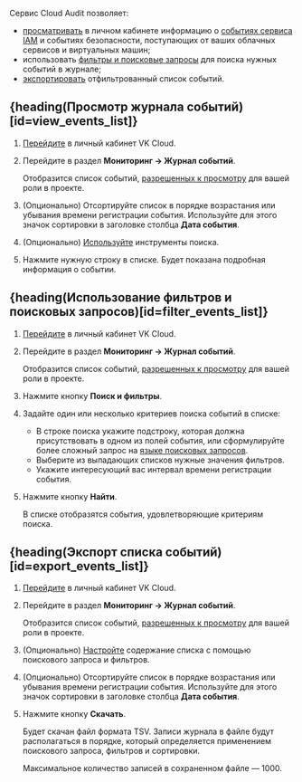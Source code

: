 Сервис Cloud Audit позволяет:

- [просматривать](#view_events_list) в личном кабинете информацию о [событиях сервиса IAM](/ru/monitoring-services/event-log/concepts/about/#iam_events) и событиях безопасности, поступающих от ваших облачных сервисов и виртуальных машин;
- использовать [фильтры и поисковые запросы](#filter_events_list) для поиска нужных событий в журнале;
- [экспортировать](#export_events_list) отфильтрованный список событий.

## {heading(Просмотр журнала событий)[id=view_events_list]}

1. [Перейдите](https://msk.cloud.vk.com/app/) в личный кабинет VK Cloud.
1. Перейдите в раздел **Мониторинг → Журнал событий**.

   Отобразится список событий, [разрешенных к просмотру](/ru/monitoring-services/event-log/concepts/about/#iam_events) для вашей роли в проекте.

1. (Опционально) Отсортируйте список в порядке возрастания или убывания времени регистрации события. Используйте для этого значок сортировки в заголовке столбца **Дата события**.
1. (Опционально) [Используйте](#filter_events_list) инструменты поиска.
1. Нажмите нужную строку в списке. Будет показана подробная информация о событии.

## {heading(Использование фильтров и поисковых запросов)[id=filter_events_list]}

1. [Перейдите](https://msk.cloud.vk.com/app/) в личный кабинет VK Cloud.
1. Перейдите в раздел **Мониторинг → Журнал событий**.

   Отобразится список событий, [разрешенных к просмотру](/ru/monitoring-services/event-log/concepts/about/#iam_events) для вашей роли в проекте.

1. Нажмите кнопку **Поиск и фильтры**.
1. Задайте один или несколько критериев поиска событий в списке:

   - В строке поиска укажите подстроку, которая должна присутствовать в одном из полей события, или сформулируйте более сложный запрос на [языке поисковых запросов](/ru/monitoring-services/event-log/concepts/search-language).
   - Выберите из выпадающих списков нужные значения фильтров.
   - Укажите интересующий вас интервал времени регистрации события.

1. Нажмите кнопку **Найти**.

   В списке отобразятся события, удовлетворяющие критериям поиска.

## {heading(Экспорт списка событий)[id=export_events_list]}

1. [Перейдите](https://msk.cloud.vk.com/app/) в личный кабинет VK Cloud.
2. Перейдите в раздел **Мониторинг → Журнал событий**.

    Отобразится список событий, [разрешенных к просмотру](/ru/monitoring-services/event-log/concepts/about/#iam_events) для вашей роли в проекте.

3. (Опционально) [Настройте](#filter_events_list) содержание списка с помощью поискового запроса и фильтров.
4. (Опционально) Отсортируйте список в порядке возрастания или убывания времени регистрации события. Используйте для этого значок сортировки в заголовке столбца **Дата события**.
5. Нажмите кнопку **Скачать**.

    Будет скачан файл формата TSV. Записи журнала в файле будут располагаться в порядке, который определяется применением поискового запроса, фильтров и сортировки.

    <info>

    Максимальное количество записей в сохраненном файле — 1000.

    </info>
